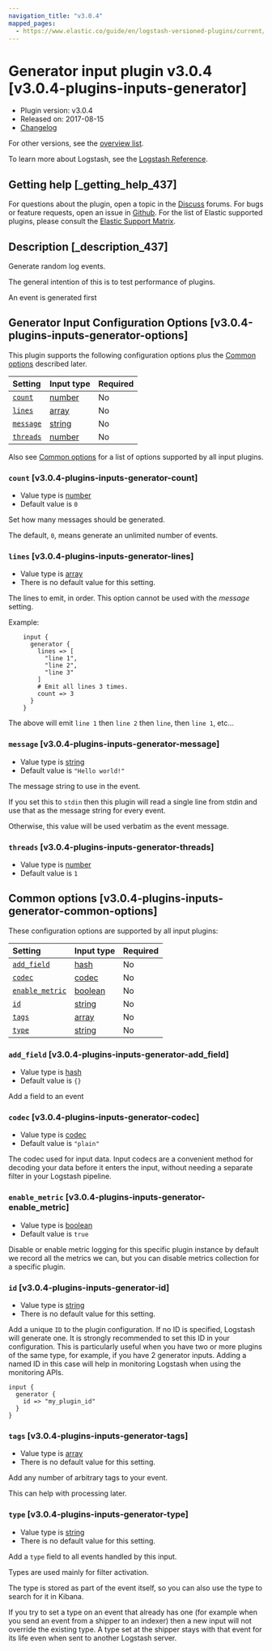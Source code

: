 ```yaml
---
navigation_title: "v3.0.4"
mapped_pages:
  - https://www.elastic.co/guide/en/logstash-versioned-plugins/current/v3.0.4-plugins-inputs-generator.html
---
```


# Generator input plugin v3.0.4 [v3.0.4-plugins-inputs-generator]

* Plugin version: v3.0.4
* Released on: 2017-08-15
* [Changelog](https://github.com/logstash-plugins/logstash-input-generator/blob/v3.0.4/CHANGELOG.md)

For other versions, see the [overview list](input-generator-index.md).

To learn more about Logstash, see the [Logstash Reference](https://www.elastic.co/guide/en/logstash/current/index.html).

## Getting help [_getting_help_437]

For questions about the plugin, open a topic in the [Discuss](http://discuss.elastic.co) forums. For bugs or feature requests, open an issue in [Github](https://github.com/logstash-plugins/logstash-input-generator). For the list of Elastic supported plugins, please consult the [Elastic Support Matrix](https://www.elastic.co/support/matrix#matrix_logstash_plugins).

## Description [_description_437]

Generate random log events.

The general intention of this is to test performance of plugins.

An event is generated first

## Generator Input Configuration Options [v3.0.4-plugins-inputs-generator-options]

This plugin supports the following configuration options plus the [Common options](v3-0-4-plugins-inputs-generator.md#v3.0.4-plugins-inputs-generator-common-options) described later.

| Setting | Input type | Required |
| :- | :- | :- |
| [`count`](v3-0-4-plugins-inputs-generator.md#v3.0.4-plugins-inputs-generator-count) | [number](/lsr/value-types.md#number) | No |
| [`lines`](v3-0-4-plugins-inputs-generator.md#v3.0.4-plugins-inputs-generator-lines) | [array](/lsr/value-types.md#array) | No |
| [`message`](v3-0-4-plugins-inputs-generator.md#v3.0.4-plugins-inputs-generator-message) | [string](/lsr/value-types.md#string) | No |
| [`threads`](v3-0-4-plugins-inputs-generator.md#v3.0.4-plugins-inputs-generator-threads) | [number](/lsr/value-types.md#number) | No |

Also see [Common options](v3-0-4-plugins-inputs-generator.md#v3.0.4-plugins-inputs-generator-common-options) for a list of options supported by all input plugins.

### `count` [v3.0.4-plugins-inputs-generator-count]

* Value type is [number](/lsr/value-types.md#number)
* Default value is `0`

Set how many messages should be generated.

The default, `0`, means generate an unlimited number of events.

### `lines` [v3.0.4-plugins-inputs-generator-lines]

* Value type is [array](/lsr/value-types.md#array)
* There is no default value for this setting.

The lines to emit, in order. This option cannot be used with the *message* setting.

Example:

```
    input {
      generator {
        lines => [
          "line 1",
          "line 2",
          "line 3"
        ]
        # Emit all lines 3 times.
        count => 3
      }
    }
```

The above will emit `line 1` then `line 2` then `line`, then `line 1`, etc…

### `message` [v3.0.4-plugins-inputs-generator-message]

* Value type is [string](/lsr/value-types.md#string)
* Default value is `"Hello world!"`

The message string to use in the event.

If you set this to `stdin` then this plugin will read a single line from stdin and use that as the message string for every event.

Otherwise, this value will be used verbatim as the event message.

### `threads` [v3.0.4-plugins-inputs-generator-threads]

* Value type is [number](/lsr/value-types.md#number)
* Default value is `1`

## Common options [v3.0.4-plugins-inputs-generator-common-options]

These configuration options are supported by all input plugins:

| Setting | Input type | Required |
| :- | :- | :- |
| [`add_field`](v3-0-4-plugins-inputs-generator.md#v3.0.4-plugins-inputs-generator-add_field) | [hash](/lsr/value-types.md#hash) | No |
| [`codec`](v3-0-4-plugins-inputs-generator.md#v3.0.4-plugins-inputs-generator-codec) | [codec](/lsr/value-types.md#codec) | No |
| [`enable_metric`](v3-0-4-plugins-inputs-generator.md#v3.0.4-plugins-inputs-generator-enable_metric) | [boolean](/lsr/value-types.md#boolean) | No |
| [`id`](v3-0-4-plugins-inputs-generator.md#v3.0.4-plugins-inputs-generator-id) | [string](/lsr/value-types.md#string) | No |
| [`tags`](v3-0-4-plugins-inputs-generator.md#v3.0.4-plugins-inputs-generator-tags) | [array](/lsr/value-types.md#array) | No |
| [`type`](v3-0-4-plugins-inputs-generator.md#v3.0.4-plugins-inputs-generator-type) | [string](/lsr/value-types.md#string) | No |

### `add_field` [v3.0.4-plugins-inputs-generator-add_field]

* Value type is [hash](/lsr/value-types.md#hash)
* Default value is `{}`

Add a field to an event

### `codec` [v3.0.4-plugins-inputs-generator-codec]

* Value type is [codec](/lsr/value-types.md#codec)
* Default value is `"plain"`

The codec used for input data. Input codecs are a convenient method for decoding your data before it enters the input, without needing a separate filter in your Logstash pipeline.

### `enable_metric` [v3.0.4-plugins-inputs-generator-enable_metric]

* Value type is [boolean](/lsr/value-types.md#boolean)
* Default value is `true`

Disable or enable metric logging for this specific plugin instance by default we record all the metrics we can, but you can disable metrics collection for a specific plugin.

### `id` [v3.0.4-plugins-inputs-generator-id]

* Value type is [string](/lsr/value-types.md#string)
* There is no default value for this setting.

Add a unique `ID` to the plugin configuration. If no ID is specified, Logstash will generate one. It is strongly recommended to set this ID in your configuration. This is particularly useful when you have two or more plugins of the same type, for example, if you have 2 generator inputs. Adding a named ID in this case will help in monitoring Logstash when using the monitoring APIs.

```
input {
  generator {
    id => "my_plugin_id"
  }
}
```

### `tags` [v3.0.4-plugins-inputs-generator-tags]

* Value type is [array](/lsr/value-types.md#array)
* There is no default value for this setting.

Add any number of arbitrary tags to your event.

This can help with processing later.

### `type` [v3.0.4-plugins-inputs-generator-type]

* Value type is [string](/lsr/value-types.md#string)
* There is no default value for this setting.

Add a `type` field to all events handled by this input.

Types are used mainly for filter activation.

The type is stored as part of the event itself, so you can also use the type to search for it in Kibana.

If you try to set a type on an event that already has one (for example when you send an event from a shipper to an indexer) then a new input will not override the existing type. A type set at the shipper stays with that event for its life even when sent to another Logstash server.
